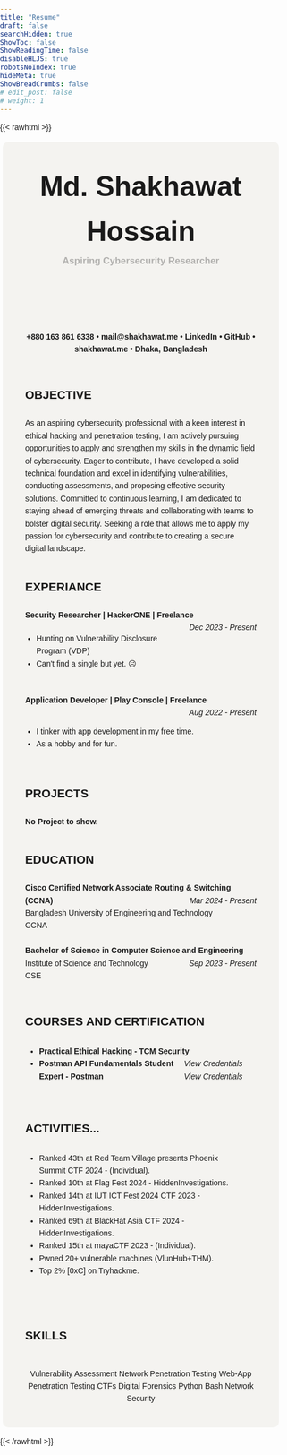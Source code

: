 ```yaml
---
title: "Resume"
draft: false
searchHidden: true
ShowToc: false
ShowReadingTime: false
disableHLJS: true
robotsNoIndex: true
hideMeta: true
ShowBreadCrumbs: false
# edit_post: false
# weight: 1
---
```


{{< rawhtml >}}

<!DOCTYPE html>
<html lang="en">

<head>
    <meta charset="UTF-8">
    <meta http-equiv="Content-Type" content="text/html; charset=utf-8">
    <title>Resume</title>
    <style>

        body {
            position: relative;
        }

        .download-btn {
            position: absolute;
            top: 115px;
            right: 20px;
            color: #282828;
            font-weight: bold;
            padding: 8px 18px; /* Adjusted height */
            text-transform: uppercase;
            border: none;
            border-radius: 5px;
            cursor: pointer;
            transition: background-color 0.4s ease;
        }

        .download-btn:hover {
            background-color: #282828; /* Darker color on hover */
            color: #ebdbb2;
        }

        .dark .download-btn {
            position: absolute;
            top: 115px;
            right: 20px;
            color: #ebdbb2;
            font-weight: bold;
            padding: 8px 18px; /* Adjusted height */
            text-transform: uppercase;
            border: none;
            border-radius: 5px;
            cursor: pointer;
            transition: background-color 0.4s ease;
        }

        .dark .download-btn:hover {
            background-color: #ebdbb2; /* Darker color on hover */
            color: #282828;
        }
    </style>
</head>

<body>
    <button class="download-btn" onclick="downloadResume()">Download PDF</button>

    <script>
        function downloadResume() {
            // Redirect to the Google Drive file link
            window.location.href = '#';
        }
    </script>
</body>

</html>


{{< /rawhtml >}}



{{< rawhtml >}}

<!DOCTYPE html>
<html lang="en">
<head>
  <meta charset="UTF-8">
  <meta name="viewport" content="width=device-width, initial-scale=1.0">
  <style>
    /* Style for the buttons */
    .skill {
      display: inline-block;
      margin: 5px;
      padding: 8px 15px;
      border: 1px solid #282828;
      border-radius: 5px;
      color: #282828;
      text-decoration: none;
      transition: background-color 0.5s, color 0.5s;
      margin-top: 15px;
    }
    /* Change color on hover */
    .skill:hover {
      background-color: #282828;
      color: #ebdbb2;
    }
    .dark .skill {
      display: inline-block;
      margin: 5px;
      padding: 8px 15px;
      border: 1px solid #ebdbb2;
      border-radius: 5px;
      color: #ebdbb2;
      text-decoration: none;
      transition: background-color 0.5s, color 0.5s;
      margin-top: 15px;
    }
    /* Change color on hover */
    .dark .skill:hover {
      background-color: #ebdbb2;
      color: #282828;
    }
  </style>
</head>
<body style="font-family: Arial, sans-serif; line-height: 1.6; margin: 0; padding: 0;">
   <div style="background: #a899841a; padding: 20px; margin: 5px; border-radius: 10px;">

  <header style="padding: 20px; text-align: center;">
    <h1 style="margin: 0; font-size: 50px">Md. Shakhawat Hossain</h1>
    <h2 style="font-size: 1.2em; margin: 0; opacity: 0.3;">Aspiring Cybersecurity Researcher</h2>
  </header>

  <section style="padding: 20px; text-align: center;"><b>
  <p>+880 163 861 6338 • <a href="mailto:mail@shakhawat.me" style="text-decoration: none;">mail@shakhawat.me</a> • <a href="https://www.linkedin.com/in/0xShakhawat" target="_blank" style="text-decoration: none;">LinkedIn</a> • <a href="https://github.com/0xShakhawat" target="_blank" style="text-decoration: none;">GitHub</a> • <a href="https://shakhawat.me" target="_blank" style="text-decoration: none;">shakhawat.me</a> • Dhaka, Bangladesh</p>
  </b></section>

  <section style="padding: 20px;">
    <h2 style="margin: 0;">OBJECTIVE</h2><br>
    <p style="margin: 0; opacity= 0.8;">
      As an aspiring cybersecurity professional with a keen interest in ethical hacking and penetration testing, I am actively pursuing opportunities to apply and strengthen my skills in the dynamic field of cybersecurity. Eager to contribute, I have developed a solid technical foundation and excel in identifying vulnerabilities, conducting assessments, and proposing effective security solutions. Committed to continuous learning, I am dedicated to staying ahead of emerging threats and collaborating with teams to bolster digital security. Seeking a role that allows me to apply my passion for cybersecurity and contribute to creating a secure digital landscape.
    </p>
  </section>

  <section style="padding: 20px;">
    <h2 style="margin: 0;">EXPERIANCE</h2><br>
    <p style="margin: 0;">
    <strong>Security Researcher | HackerONE | Freelance</strong>
    <span style="float: right;"><i>Dec 2023 - Present</i></span>
    </p>
    <ul style="padding: 20px; margin: 0;">
      <li>Hunting on Vulnerability Disclosure Program (VDP)</li>
      <li>Can't find a single but yet. ☹️</li>
    </ul>
    <br>
    <strong>Application Developer | Play Console | Freelance</strong>
    <span style="float: right;"><i>Aug 2022 - Present</i></span>
    </p>
    <ul style="padding: 20px; margin: 0;">
      <li>I tinker with app development in my free time.</li>
      <li>As a hobby and for fun.</li>
    </ul>
  </section>

  <section style="padding: 20px;">
    <h2 style="margin: 0;">PROJECTS</h2><br>
    <p style="margin: 0;">
    <strong>No Project to show.</strong>
    </p></section>

  <section style="padding: 20px;">
    <h2 style="margin: 0;">EDUCATION</h2><br>
    <p style="margin: 0;">
    <strong>Cisco Certified Network Associate Routing & Switching (CCNA)</strong>
    <span style="float: right;"><i>Mar 2024 - Present</i></span>
    <br>
      Bangladesh University of Engineering and Technology<br>
      CCNA
    </p>
    <br>
    <strong>Bachelor of Science in Computer Science and Engineering</strong>
    <span style="float: right;"><i>Sep 2023 - Present</i></span>
    <br>
      Institute of Science and Technology<br>
      CSE
    </p>
  </section>

  <section style="padding: 20px;">
    <h2 style="margin: 0;">COURSES AND CERTIFICATION</h2>
    <ul style="padding: 20px; margin: 5px;">
      <li><strong>Practical Ethical Hacking - TCM Security</strong><span style="float: right;"><i><a href="link-to-credentials" target="_blank" style="text-decoration: none;">View Credentials</a></i></span></li>
      <li><strong>Postman API Fundamentals Student Expert - Postman</strong><span style="float: right;"><i><a href="https://badgr.com/public/assertions/IXisaMc4QDucAX9Fz4MzGA?identity__email=mail@shakhawat.me" target="_blank" style="text-decoration: none;">View Credentials</a></i></span></li>
  </section>

  <section style="padding: 20px;">
    <h2 style="margin: 0;">ACTIVITIES...</h2>
    <ul style="padding: 20px; margin: 5px;">
      <li>Ranked 43th at Red Team Village presents Phoenix Summit CTF 2024 - (Individual).</li>
      <li>Ranked 10th at Flag Fest 2024 - HiddenInvestigations.</li>
      <li>Ranked 14th at IUT ICT Fest 2024 CTF 2023 - HiddenInvestigations.</li>
      <li>Ranked 69th at BlackHat Asia CTF 2024 - HiddenInvestigations.</li>
      <li>Ranked 15th at mayaCTF 2023 - (Individual).</li>
      <li>Pwned 20+ vulnerable machines (VlunHub+THM).</li>
      <li>Top 2% [0xC] on Tryhackme.</li>
    </ul>
    <br>
  </section>

  <h2 style="margin: 20px;">SKILLS</h2>
  <section style="padding: 20px; text-align: center;">
    <!-- Your skills with buttons -->
    <span class="skill">Vulnerability Assessment</span>
    <span class="skill">Network Penetration Testing</span>
    <span class="skill">Web-App Penetration Testing</span>
    <span class="skill">CTFs</span>
    <span class="skill">Digital Forensics</span>
    <span class="skill">Python</span>
    <span class="skill">Bash</span>
    <span class="skill">Network Security</span>
  </section>
</div>
</html>

{{< /rawhtml >}}

